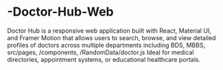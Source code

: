 # -Doctor-Hub-Web
Doctor Hub is a responsive web application built with React, Material UI, and Framer Motion that allows users to search, browse, and view detailed profiles of doctors across multiple departments including BDS, MBBS, src/pages, /components, /RandomData/doctor.js  Ideal for medical directories, appointment systems, or educational healthcare portals.
